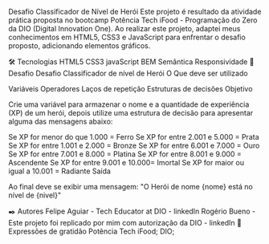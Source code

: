Desafio Classificador de Nível de Herói
Este projeto é resultado da atividade prática proposta no bootcamp Potência Tech iFood - Programação do Zero da DIO (Digital Innovation One). Ao realizar este projeto, adaptei meus conhecimentos em HTML5, CSS3 e JavaScript para enfrentar o desafio proposto, adicionando elementos gráficos.

🛠️ Tecnologias
HTML5
CSS3
javaScript
BEM
Semântica
Responsividade
📌 Desafio
Desafio Classificador de nível de Herói
O Que deve ser utilizado

Variáveis
Operadores
Laços de repetição
Estruturas de decisões
Objetivo

Crie uma variável para armazenar o nome e a quantidade de experiência (XP) de um herói, depois utilize uma estrutura de decisão para apresentar alguma das mensagens abaixo:

Se XP for menor do que 1.000 = Ferro
Se XP for entre 2.001 e 5.000 = Prata
Se XP for entre 1.001 e 2.000 = Bronze
Se XP for entre 6.001 e 7.000 = Ouro
Se XP for entre 7.001 e 8.000 = Platina
Se XP for entre 8.001 e 9.000 = Ascendente
Se XP for entre 9.001 e 10.000= Imortal
Se XP for maior ou igual a 10.001 = Radiante
Saída

Ao final deve se exibir uma mensagem: "O Herói de nome {nome} está no nível de {nivel}"

✒️ Autores
Felipe Aguiar - Tech Educator at DIO - linkedIn
Rogério Bueno - Este projeto foi replicado por mim com autorização da DIO - linkedIn
🎁 Expressões de gratidão
Potência Tech iFood;
DIO;
